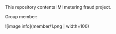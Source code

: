 This repository contents IMI metering fraud project.

Group member:

![image info](member/1.png | width=100)
